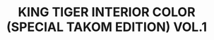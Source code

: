 ---
title: "KING TIGER INTERIOR COLOR (SPECIAL TAKOM EDITION) VOL.1"
price: "TBA"
desc: "Opis nije dostupan"
img_path: "/assets/img/A.MIG-7165.jpg"
brand: AMMO
available: true
cat: "acrylics"
subcat: "ACRYLIC PAINT SETS"
subsubcat: "SS"
---